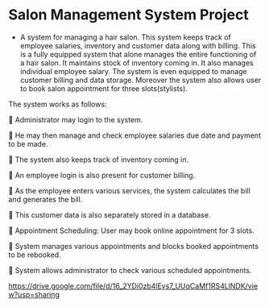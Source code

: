 # Salon Management System Project


* A system for managing a hair salon. This system keeps track of employee salaries, inventory and customer data along with billing. This is a fully equipped system that alone manages the entire functioning of a hair salon. It maintains stock of inventory coming in. It also manages individual employee salary. The system is even equipped to manage customer billing and data storage. Moreover the system also allows user to book salon appointment for three slots(stylists). 

The system works as follows:

	Administrator may login to the system.

	He may then manage and check employee salaries due date and payment to be made.

	The system also keeps track of inventory coming in.

	An employee login is also present for customer billing.

	As the employee enters various services, the system calculates the bill and generates the bill.

	This customer data is also separately stored in a database.

	Appointment Scheduling: User may book online appointment for 3 slots.

	System manages various appointments and blocks booked appointments to be rebooked.

	System allows administrator to check various scheduled appointments.

https://drive.google.com/file/d/16_2YDi0zb4lEys7_UUqCaMf1RS4LlNDK/view?usp=sharing
